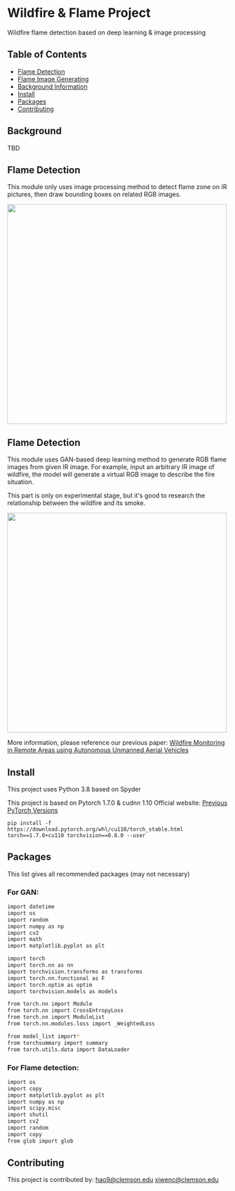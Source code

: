 # Wildfire & Flame Project
Wildfire flame detection based on deep learning & image processing

## Table of Contents
- [Flame Detection](#Flame_detection)
- [Flame Image Generating](#Flame_GAN)
- [Background Information](#Background)
- [Install](#install)
- [Packages](#packages)
- [Contributing](#contributing)


## Background
TBD


## Flame Detection
This module only uses image processing method to detect flame zone on IR pictures, then draw bounding boxes on related RGB images.

<img src="https://github.com/bot0231019/Wildfire-Flame/blob/main/Flame_detection/plot/Figure%202022-06-30%20001211.png" width="500px">




## Flame Detection
This module uses GAN-based deep learning method to generate RGB flame images from given IR image. For example, input an arbitrary IR image of wildfire, the model will generate a virtual RGB image to describe the fire situation.

This part is only on experimental stage, but it's good to research the relationship between the wildfire and its smoke.

<img src="https://github.com/bot0231019/Wildfire-Flame/blob/main/Flame_GAN/plot/Figure%202022-06-16%20233050.png" width="500px">


More information, please reference our previous paper:
<a href="https://ieeexplore.ieee.org/abstract/document/8845309">Wildfire Monitoring in Remote Areas using Autonomous Unmanned Aerial Vehicles</a>




## Install
This project uses Python 3.8 based on Spyder

This project is based on Pytorch 1.7.0 & cudnn 1.10
Official website: <a href="https://pytorch.org/get-started/previous-versions/">Previous PyTorch Versions</a>
```
pip install -f https://download.pytorch.org/whl/cu110/torch_stable.html torch==1.7.0+cu110 torchvision==0.8.0 --user
```



## Packages
This list gives all recommended packages (may not necessary)

### For GAN:
```sh
import datetime
import os
import random
import numpy as np
import cv2
import math
import matplotlib.pyplot as plt

import torch  
import torch.nn as nn
import torchvision.transforms as transforms
import torch.nn.functional as F
import torch.optim as optim
import torchvision.models as models

from torch.nn import Module
from torch.nn import CrossEntropyLoss
from torch.nn import ModuleList
from torch.nn.modules.loss import _WeightedLoss

from model_list import*
from torchsummary import summary
from torch.utils.data import DataLoader
```


### For Flame detection:
```sh
import os
import copy
import matplotlib.pyplot as plt
import numpy as np
import scipy.misc
import shutil
import cv2
import random
import copy
from glob import glob
```


## Contributing
This project is contributed by: 
<a href="hao9@g.clemson.edu">hao9@clemson.edu</a>
<a href="xiwenc@g.clemson.edu">xiwenc@clemson.edu</a>


